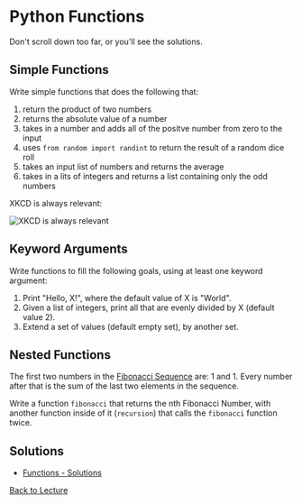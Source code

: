 # Python Functions

Don't scroll down too far, or you'll see the solutions.

## Simple Functions

Write simple functions that does the following that:

1. return the product of two numbers
2. returns the absolute value of a number
3. takes in a number and adds all of the positve number from zero to the input
4. uses `from random import randint` to return the result of a random dice roll
5. takes an input list of numbers and returns the average
6. takes in a lits of integers and returns a list containing only the odd numbers

XKCD is always relevant:

![XKCD is always relevant](http://imgs.xkcd.com/comics/random_number.png)


## Keyword Arguments

Write functions to fill the following goals, using at least one keyword argument:

1. Print "Hello, X!", where the default value of X is "World".
2. Given a list of integers, print all that are evenly divided by X (default value 2).
3. Extend a set of values (default empty set), by another set.

    
## Nested Functions

The first two numbers in the [Fibonacci Sequence](https://en.wikipedia.org/wiki/Fibonacci_number) are: 1 and 1. Every number after that is the sum of the last two elements in the sequence.

Write a function `fibonacci` that returns the nth Fibonacci Number, with another function inside of it (`recursion`) that calls the `fibonacci` function twice.


## Solutions

 
* [Functions - Solutions](problem_set_1_solutions.md)

[Back to Lecture](lecture_03.md)
